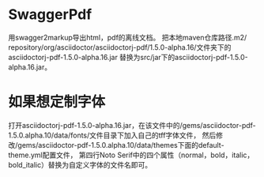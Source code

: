 # SwaggerPdf
用swagger2markup导出html，pdf的离线文档。
把本地maven仓库路径⁨.m2⁩/⁨repository⁩/org⁩/asciidoctor⁩/⁨asciidoctorj-pdf⁩/1.5.0-alpha.16⁩/文件夹下的asciidoctorj-pdf-1.5.0-alpha.16.jar
替换为src/jar下的asciidoctorj-pdf-1.5.0-alpha.16.jar。
# 如果想定制字体
打开asciidoctorj-pdf-1.5.0-alpha.16.jar，在该文件中的/gems/asciidoctor-pdf-1.5.0.alpha.10/data/fonts/文件目录下加入自己的tff字体文件，
然后修改/gems/asciidoctor-pdf-1.5.0.alpha.10/data/themes下面的default-theme.yml配置文件，
第四行Noto Serif中的四个属性（normal，bold，italic，bold_italic）替换为自定义字体的文件名即可。

